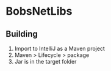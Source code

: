 # BobsNetLibs

## Building

1. Import to IntelliJ as a Maven project
2. Maven > Lifecycle > package
3. Jar is in the target folder
